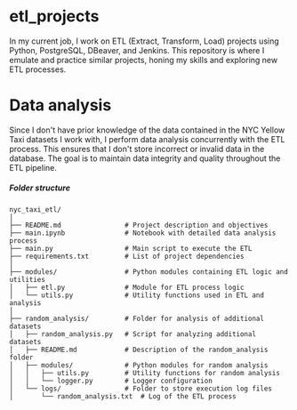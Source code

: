 # etl_projects
In my current job, I work on ETL (Extract, Transform, Load) projects using Python, PostgreSQL, DBeaver, and Jenkins. This repository is where I emulate and practice similar projects, honing my skills and exploring new ETL processes.

# Data analysis
Since I don't have prior knowledge of the data contained in the NYC Yellow Taxi datasets I work with, I perform data analysis concurrently with the ETL process. This ensures that I don't store incorrect or invalid data in the database. The goal is to maintain data integrity and quality throughout the ETL pipeline.

##### Folder structure
```
nyc_taxi_etl/
│
├── README.md                # Project description and objectives
├── main.ipynb               # Notebook with detailed data analysis process
├── main.py                  # Main script to execute the ETL
├── requirements.txt         # List of project dependencies
│
├── modules/                 # Python modules containing ETL logic and utilities
│   ├── etl.py               # Module for ETL process logic
│   └── utils.py             # Utility functions used in ETL and analysis
│
├── random_analysis/         # Folder for analysis of additional datasets
│   ├── random_analysis.py   # Script for analyzing additional datasets
│   ├── README.md            # Description of the random_analysis folder
│   ├── modules/             # Python modules for random analysis
│   │   ├── utils.py         # Utility functions for random analysis
│   │   └── logger.py        # Logger configuration
│   └── logs/                # Folder to store execution log files
│       └── random_analysis.txt  # Log of the ETL process
```